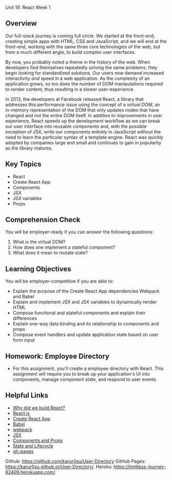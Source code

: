  Unit 19: React Week 1

## Overview
Our full-stack journey is coming full circle. We started at the front-end, creating simple apps with HTML, CSS and JavaScript, and we will end at the front-end, working with the same three core technologies of the web, but from a much different angle, to build complex user interfaces. 

By now, you probably noted a theme in the history of the web. When developers find themselves repeatedly solving the same problems, they begin looking for standardized solutions. Our users now demand increased interactivity _and_ speed in a web application. As the complexity of an application grows, so too does the number of DOM manipulations required to render content, thus resulting in a slower user-experience. 

In 2013, the developers at Facebook released React, a library that addresses this performance issue using the concept of a _virtual DOM_, an in-memory representation of the DOM that only updates nodes that have changed and not the entire DOM itself. In addition to improvements in user experience, React speeds up the development workflow as we can break our user interface into reusable components and, with the possible exception of JSX, write our components entirely in JavaScript without the need to learn the particular syntax of a template engine. React was quickly adopted by companies large and small and continues to gain in popularity as the library matures. 

## Key Topics
* React
* Create React App
* Components
* JSX
* JSX variables
* Props

## Comprehension Check
You will be employer-ready if you can answer the following questions:
1. What is the virtual DOM?
2. How does one implement a stateful component? 
3. What does it mean to mutate state? 

## Learning Objectives
You will be employer-competitive if you are able to:
* Explain the purpose of the Create React App dependencies Webpack and Babel
* Explain and implement JSX and JSX variables to dynamically render HTML
* Compose functional and stateful components and explain their differences
* Explain one-way data binding and its relationship to components and props
* Compose event handlers and update application state based on user form input

## Homework: Employee Directory
* For this assignment, you'll create a employee directory with React. This assignment will require you to break up your application's UI into components, manage component state, and respond to user events.

## Helpful Links
* [Why did we build React?](https://reactjs.org/blog/2013/06/05/why-react.html)
* [React.js](https://reactjs.org/)
* [Create React App](https://github.com/facebook/create-react-app)
* [Babel](https://babeljs.io/docs/en/)
* [webpack](https://webpack.js.org/)
* [JSX](https://reactjs.org/docs/introducing-jsx.html)
* [Components and Props](https://reactjs.org/docs/components-and-props.html#es6-classes)
* [State and Lifecycle](https://reactjs.org/docs/state-and-lifecycle.html)
* [gh-pages](https://www.npmjs.com/package/gh-pages)

Github: https://github.com/karur0su/User-Directory
GitHub Pages: https://karur0su.github.io/User-Directory/.
Heroku: https://limitless-journey-82409.herokuapp.com/